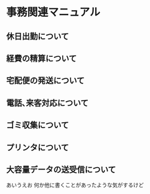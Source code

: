 # 事務関連マニュアル
## 休日出勤について
## 経費の精算について
## 宅配便の発送について
## 電話､来客対応について
## ゴミ収集について
## プリンタについて
## 大容量データの送受信について
あいうえお
何か他に書くことがあったような気がするけど
